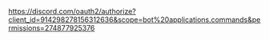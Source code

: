 https://discord.com/oauth2/authorize?client_id=914298278156312636&scope=bot%20applications.commands&permissions=274877925376
